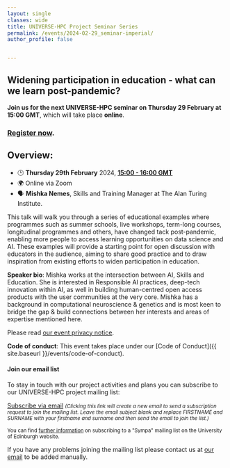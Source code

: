 ```yaml
---
layout: single
classes: wide
title: UNIVERSE-HPC Project Seminar Series
permalink: /events/2024-02-29_seminar-imperial/
author_profile: false


---
```


## Widening participation in education - what can we learn post-pandemic?

**Join us for the next UNIVERSE-HPC seminar on Thursday 29 February at
15:00 GMT**, which will take place **online**.

### [Register now](https://forms.office.com/e/b8uFc9kZ97).

## Overview:

- 🕒 **Thursday 29th February** 2024, **[15:00 - 16:00 GMT](https://www.timeanddate.com/worldclock/fixedtime.html?msg=Widening+participation+in+education+-+what+can+we+learn+post-pandemic%3F+&iso=20240229T15&p1=136&ah=1)**
- 🌍 Online via Zoom
- 🗣️ **Mishka Nemes**, Skills and Training Manager at The Alan Turing Institute.


This talk will walk you through a series of educational examples where programmes such as summer schools, live workshops, term-long courses, longitudinal programmes and others, have changed tack post-pandemic, enabling more people to access learning opportunities on data science and AI. These examples will provide a starting point for open discussion with educators in the audience, aiming to share good practice and to draw inspiration from existing efforts to widen participation in education.

**Speaker bio**: Mishka works at the intersection between AI, Skills and Education. She is interested in Responsible AI practices, deep-tech innovation within AI, as well in building human-centred open access products with the user communities at the very core. Mishka has a background in computational neuroscience & genetics and is most keen to bridge the gap & build connections between her interests and areas of expertise mentioned here.

Please read [our event privacy notice](https://www.imperial.ac.uk/media/imperial-college/administration-and-support-services/secretariat/public/ICL---Events-privacy-notice---10-October-2018.pdf).

**Code of conduct**: This event takes place under our [Code of Conduct]({{ site.baseurl }}/events/code-of-conduct).

#### Join our email list

To stay in touch with our project activities and plans you can subscribe to our
UNIVERSE-HPC project mailing list:

<a
href="mailto:sympa@mlist.is.ed.ac.uk?body=SUBSCRIBE%20universe-hpc%20FIRSTNAME%20SURNAME%20%0A%0AQUIT%0A%0A">Subscribe
via email</a> <small>_(Clicking this link will create a new email to send a
subscription request to join the mailing list. Leave the email subject blank
and replace FIRSTNAME and SURNAME with your firstname and surname and then send
the email to join the list.)_</small>

<small>You can find [further
information](https://www.ed.ac.uk/information-services/computing/comms-and-collab/email/lists/sympa/subscribe)
on subscribing to a "Sympa" mailing list on the University of Edinburgh
website.</small>

If you have any problems joining the mailing list please contact us at
[our email](mailto:s.sukhiani@epcc.ed.ac.uk) to be added manually.
